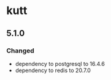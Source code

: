 # kutt

## 5.1.0

### Changed

- dependency to postgresql to 16.4.6
- dependency to redis to 20.7.0
